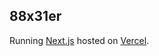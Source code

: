 ## 88x31er

Running [Next.js][nextjs] hosted on [Vercel][vercel].

[nextjs]: https://nextjs.org/
[vercel]: https://vercel.com/